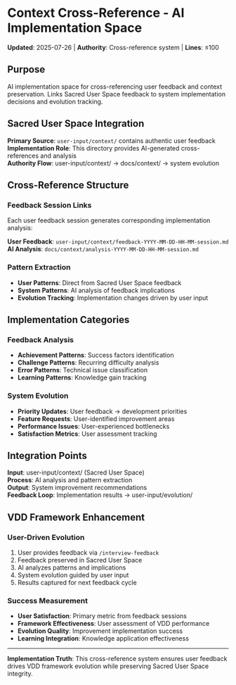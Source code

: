 # Context Cross-Reference - AI Implementation Space

**Updated**: 2025-07-26 | **Authority**: Cross-reference system | **Lines**: ≤100

## Purpose

AI implementation space for cross-referencing user feedback and context preservation. Links Sacred User Space feedback to system implementation decisions and evolution tracking.

## Sacred User Space Integration

**Primary Source**: `user-input/context/` contains authentic user feedback  
**Implementation Role**: This directory provides AI-generated cross-references and analysis  
**Authority Flow**: user-input/context/ → docs/context/ → system evolution

## Cross-Reference Structure

### Feedback Session Links
Each user feedback session generates corresponding implementation analysis:

**User Feedback**: `user-input/context/feedback-YYYY-MM-DD-HH-MM-session.md`  
**AI Analysis**: `docs/context/analysis-YYYY-MM-DD-HH-MM-session.md`

### Pattern Extraction
- **User Patterns**: Direct from Sacred User Space feedback
- **System Patterns**: AI analysis of feedback implications
- **Evolution Tracking**: Implementation changes driven by user input

## Implementation Categories

### Feedback Analysis
- **Achievement Patterns**: Success factors identification
- **Challenge Patterns**: Recurring difficulty analysis  
- **Error Patterns**: Technical issue classification
- **Learning Patterns**: Knowledge gain tracking

### System Evolution
- **Priority Updates**: User feedback → development priorities
- **Feature Requests**: User-identified improvement areas
- **Performance Issues**: User-experienced bottlenecks
- **Satisfaction Metrics**: User assessment tracking

## Integration Points

**Input**: user-input/context/ (Sacred User Space)  
**Process**: AI analysis and pattern extraction  
**Output**: System improvement recommendations  
**Feedback Loop**: Implementation results → user-input/evolution/

## VDD Framework Enhancement

### User-Driven Evolution
1. User provides feedback via `/interview-feedback`
2. Feedback preserved in Sacred User Space
3. AI analyzes patterns and implications
4. System evolution guided by user input
5. Results captured for next feedback cycle

### Success Measurement
- **User Satisfaction**: Primary metric from feedback sessions
- **Framework Effectiveness**: User assessment of VDD performance
- **Evolution Quality**: Improvement implementation success
- **Learning Integration**: Knowledge application effectiveness

---

**Implementation Truth**: This cross-reference system ensures user feedback drives VDD framework evolution while preserving Sacred User Space integrity.